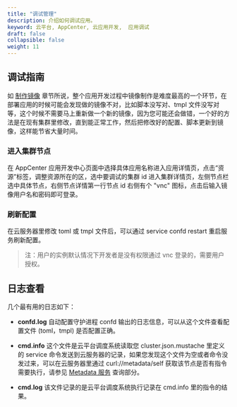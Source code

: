 ```yaml
---
title: "调试管理"
description: 介绍如何调试应用。
keyword: 云平台, AppCenter, 云应用开发,  应用调试
draft: false
collapsible: false
weight: 11
---
```


## 调试指南

如 [制作镜像](/appcenter/dev-platform/cluster-developer-guide/image-build/build) 章节所说，整个应用开发过程中镜像制作是难度最高的一个环节，在部署应用的时候可能会发现做的镜像不对，比如脚本没写对、tmpl 文件没写对等，这个时候不需要马上重新做一个新的镜像，因为您可能还会做错，一个好的方法是在现有集群里修改，直到能正常工作，然后把修改好的配置、脚本更新到镜像，这样能节省大量时间。

### 进入集群节点

在 AppCenter 应用开发中心页面中选择具体应用名称进入应用详情页，点击“资源”标签，调整资源所在的区，选中要调试的集群 id 进入集群详情页，左侧节点栏选中具体节点，右侧节点详情第一行节点 id 右侧有个 "vnc" 图标，点击后输入镜像用户名和密码即可登录。

### 刷新配置

在云服务器里修改 toml 或 tmpl 文件后，可以通过 service confd restart 重启服务刷新配置。

> 注：用户的实例默认情况下开发者是没有权限通过 vnc 登录的，需要用户授权。

## 日志查看

几个最有用的日志如下：

- **confd.log**  自动配置守护进程 confd 输出的日志信息，可以从这个文件查看配置文件 (toml，tmpl) 是否配置正确。

- **cmd.info**  这个文件是云平台调度系统读取您 cluster.json.mustache 里定义的 service 命令发送到云服务器的记录，如果您发现这个文件为空或者命令没发过来，可以在云服务器里通过 curl://metadata/self 获取该节点是否有指令需要执行，请参见 [Metadata 服务](/appcenter/dev-platform/cluster-developer-guide/metadata/metadata-service) 查询部分。

- **cmd.log**  该文件记录的是云平台调度系统执行记录在 cmd.info 里的指令的结果。